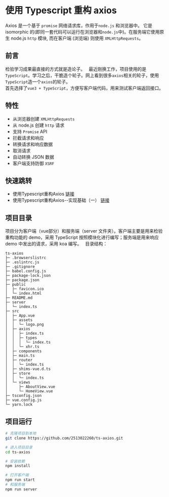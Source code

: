 # 使用 Typescript 重构 axios

Axios 是一个基于 `promise` 网络请求库，作用于`node.js` 和浏览器中。 它是 isomorphic 的(即同一套代码可以运行在浏览器和`node.js`中)。在服务端它使用原生 node.js `http` 模块, 而在客户端 (浏览端) 则使用 `XMLHttpRequests`。

## 前言

检验学习成果最直接的方式就是造论子。  
最近刚换工作，项目使用的是`TypeScript`。学习之后，干脆造个轮子。网上看到很多`axios`相关的轮子，使用`TypeScript`造一个`axios`的轮子。  
首先选择了`vue3 + TypeScript`，方便写客户端代码，用来测试客户端返回接口。

## 特性

- 从浏览器创建 `XMLHttpRequests`
- 从 node.js 创建 `http` 请求
- 支持 `Promise` API
- 拦截请求和响应
- 转换请求和响应数据
- 取消请求
- 自动转换 JSON 数据
- 客户端支持防御 `XSRF`

## 快速跳转
- 使用Typescript重构Axios [链接](https://2513022260.github.io/blog/pages/1fda4a/)
- 使用Typescript重构Axios--实现基础（一） [链接](https://2513022260.github.io/blog/pages/7feef0/)

## 项目目录

项目分为客户端（vue部分）和服务端（server 文件夹）。客户端主要是用来检验重构功能的 demo，采用 TypeScript 按照模块化进行编写；服务端是用来响应 demo 中发出的请求，采用 koa 编写。  
目录结构：

```
ts-axios
├─ .browserslistrc
├─ .eslintrc.js
├─ .gitignore
├─ babel.config.js
├─ package-lock.json
├─ package.json
├─ public
│  ├─ favicon.ico
│  └─ index.html
├─ README.md
├─ server
│  └─ index.ts
├─ src
│  ├─ App.vue
│  ├─ assets
│  │  └─ logo.png
│  ├─ axios
│  │  ├─ index.ts
│  │  ├─ types
│  │  │  └─ index.ts
│  │  └─ xhr.ts
│  ├─ components
│  ├─ main.ts
│  ├─ router
│  │  └─ index.ts
│  ├─ shims-vue.d.ts
│  ├─ store
│  │  └─ index.ts
│  └─ views
│     ├─ AboutView.vue
│     └─ HomeView.vue
├─ tsconfig.json
├─ vue.config.js
└─ yarn.lock

```

## 项目运行

```bash
# 克隆项目到本地
git clone https://github.com/2513022260/ts-axios.git

# 进入项目目录
cd ts-axios

# 安装依赖
npm install

# 打开客户端
npm run start
# 和服务端
npm run server
```
